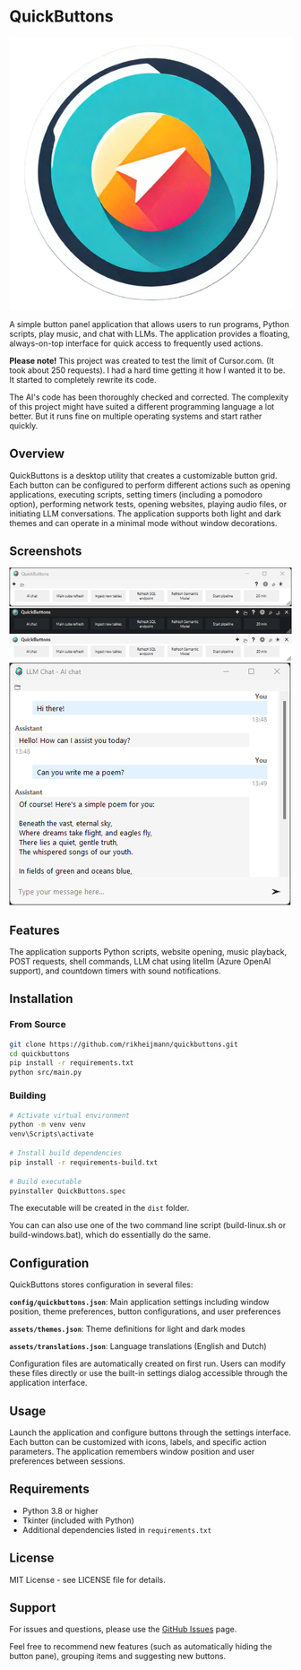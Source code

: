 # QuickButtons

![QuickButtons Logo](assets/quickbuttons.png)

A simple button panel application that allows users to run programs, Python scripts, play music, and chat with LLMs. The application provides a floating, always-on-top interface for quick access to frequently used actions.

**Please note!** This project was created to test the limit of Cursor.com. (It took about 250 requests). I had a hard time getting it how I wanted it to be. It started to completely rewrite its code.

The AI's code has been thoroughly checked and corrected. The complexity of this project might have suited a different programming language a lot better. But it runs fine on multiple operating systems and start rather quickly.


## Overview

QuickButtons is a desktop utility that creates a customizable button grid. Each button can be configured to perform different actions such as opening applications, executing scripts, setting timers (including a pomodoro option), performing network tests, opening websites, playing audio files, or initiating LLM conversations. The application supports both light and dark themes and can operate in a minimal mode without window decorations.

## Screenshots

![Light Theme](docs/light.png)
![Dark Theme](docs/minimal-dark.png)
![Minimal Mode](docs/minimal-white.png)
![LLM Chat](docs/ai.png)

## Features

The application supports Python scripts, website opening, music playback, POST requests, shell commands, LLM chat using litellm (Azure OpenAI support), and countdown timers with sound notifications.

## Installation

### From Source
```bash
git clone https://github.com/rikheijmann/quickbuttons.git
cd quickbuttons
pip install -r requirements.txt
python src/main.py
```

### Building
```bash
# Activate virtual environment
python -m venv venv
venv\Scripts\activate

# Install build dependencies
pip install -r requirements-build.txt

# Build executable
pyinstaller QuickButtons.spec
```

The executable will be created in the `dist` folder.

You can can also use one of the two command line script (build-linux.sh or build-windows.bat), which do essentially do the same.

## Configuration

QuickButtons stores configuration in several files:

**`config/quickbuttons.json`**: Main application settings including window position, theme preferences, button configurations, and user preferences

**`assets/themes.json`**: Theme definitions for light and dark modes

**`assets/translations.json`**: Language translations (English and Dutch)

Configuration files are automatically created on first run. Users can modify these files directly or use the built-in settings dialog accessible through the application interface.

## Usage

Launch the application and configure buttons through the settings interface. Each button can be customized with icons, labels, and specific action parameters. The application remembers window position and user preferences between sessions.

## Requirements

- Python 3.8 or higher
- Tkinter (included with Python)
- Additional dependencies listed in `requirements.txt`

## License

MIT License - see LICENSE file for details.

## Support

For issues and questions, please use the [GitHub Issues](https://github.com/riktastic/quickbuttons/issues) page. 

Feel free to recommend new features (such as automatically hiding the button pane), grouping items and suggesting new buttons.